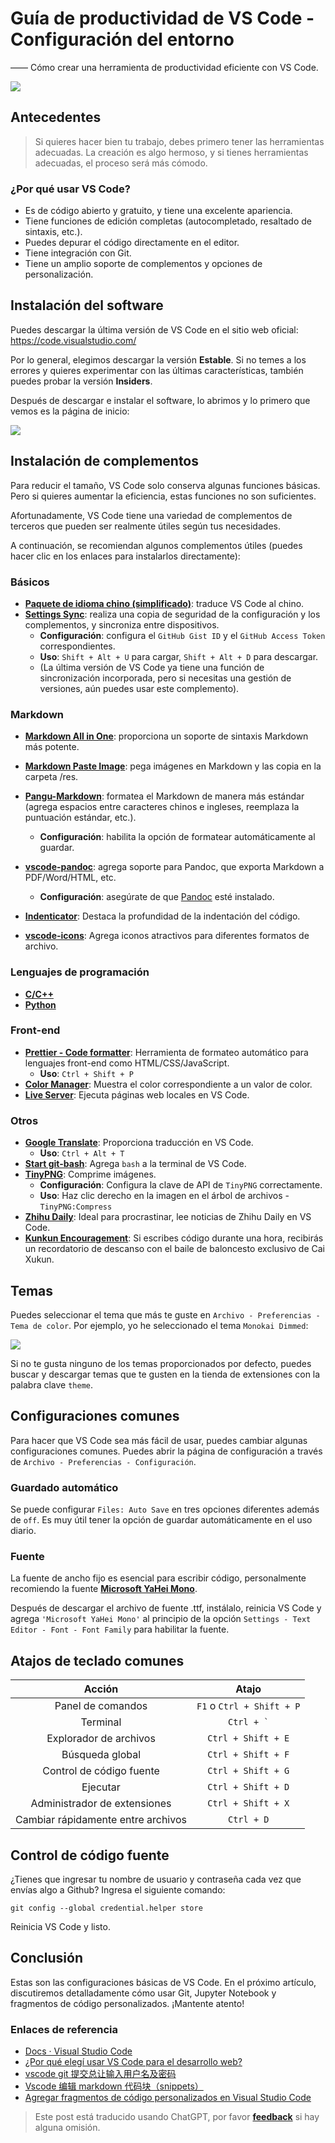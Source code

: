 # Guía de productividad de VS Code - Configuración del entorno

—— Cómo crear una herramienta de productividad eficiente con VS Code.

![](https://wiki-media-1253965369.cos.ap-guangzhou.myqcloud.com/img/20200319135609.png)

## Antecedentes

> Si quieres hacer bien tu trabajo, debes primero tener las herramientas adecuadas. La creación es algo hermoso, y si tienes herramientas adecuadas, el proceso será más cómodo.

### ¿Por qué usar VS Code?

- Es de código abierto y gratuito, y tiene una excelente apariencia.
- Tiene funciones de edición completas (autocompletado, resaltado de sintaxis, etc.).
- Puedes depurar el código directamente en el editor.
- Tiene integración con Git.
- Tiene un amplio soporte de complementos y opciones de personalización.

## Instalación del software

Puedes descargar la última versión de VS Code en el sitio web oficial: <https://code.visualstudio.com/>

Por lo general, elegimos descargar la versión **Estable**. Si no temes a los errores y quieres experimentar con las últimas características, también puedes probar la versión **Insiders**.

Después de descargar e instalar el software, lo abrimos y lo primero que vemos es la página de inicio:

![](https://wiki-media-1253965369.cos.ap-guangzhou.myqcloud.com/img/20200318224855.png)

## Instalación de complementos

Para reducir el tamaño, VS Code solo conserva algunas funciones básicas. Pero si quieres aumentar la eficiencia, estas funciones no son suficientes.

Afortunadamente, VS Code tiene una variedad de complementos de terceros que pueden ser realmente útiles según tus necesidades.

A continuación, se recomiendan algunos complementos útiles (puedes hacer clic en los enlaces para instalarlos directamente):

### Básicos

- [**Paquete de idioma chino (simplificado)**](https://marketplace.visualstudio.com/items?itemName=MS-CEINTL.vscode-language-pack-zh-hans): traduce VS Code al chino.
- [**Settings Sync**](https://marketplace.visualstudio.com/items?itemName=Shan.code-settings-sync): realiza una copia de seguridad de la configuración y los complementos, y sincroniza entre dispositivos.
  - **Configuración**: configura el `GitHub Gist ID` y el `GitHub Access Token` correspondientes.
  - **Uso**: `Shift + Alt + U` para cargar, `Shift + Alt + D` para descargar.
  - (La última versión de VS Code ya tiene una función de sincronización incorporada, pero si necesitas una gestión de versiones, aún puedes usar este complemento).

### Markdown

- [**Markdown All in One**](https://marketplace.visualstudio.com/items?itemName=yzhang.markdown-all-in-one): proporciona un soporte de sintaxis Markdown más potente.
- [**Markdown Paste Image**](https://marketplace.visualstudio.com/items?itemName=onesdev.vscode-paste-image-plus): pega imágenes en Markdown y las copia en la carpeta /res.
- [**Pangu-Markdown**](https://marketplace.visualstudio.com/items?itemName=xlthu.Pangu-Markdown): formatea el Markdown de manera más estándar (agrega espacios entre caracteres chinos e ingleses, reemplaza la puntuación estándar, etc.).
  - **Configuración**: habilita la opción de formatear automáticamente al guardar.
- [**vscode-pandoc**](https://marketplace.visualstudio.com/items?itemName=DougFinke.vscode-pandoc): agrega soporte para Pandoc, que exporta Markdown a PDF/Word/HTML, etc.

  - **Configuración**: asegúrate de que [Pandoc](https://pandoc.org/installing.html) esté instalado.

- [**Indenticator**](https://marketplace.visualstudio.com/items?itemName=SirTori.indenticator): Destaca la profundidad de la indentación del código.
- [**vscode-icons**](https://marketplace.visualstudio.com/items?itemName=vscode-icons-team.vscode-icons): Agrega iconos atractivos para diferentes formatos de archivo.

### Lenguajes de programación

- [**C/C++**](https://marketplace.visualstudio.com/items?itemName=ms-vscode.cpptools)
- [**Python**](https://marketplace.visualstudio.com/items?itemName=ms-python.python)

### Front-end

- [**Prettier - Code formatter**](https://marketplace.visualstudio.com/items?itemName=esbenp.prettier-vscode): Herramienta de formateo automático para lenguajes front-end como HTML/CSS/JavaScript.
  - **Uso**: `Ctrl + Shift + P`
- [**Color Manager**](https://marketplace.visualstudio.com/items?itemName=RoyAction.color-manager): Muestra el color correspondiente a un valor de color.
- [**Live Server**](https://marketplace.visualstudio.com/items?itemName=ritwickdey.LiveServer): Ejecuta páginas web locales en VS Code.

### Otros

- [**Google Translate**](https://marketplace.visualstudio.com/items?itemName=hancel.google-translate): Proporciona traducción en VS Code.
  - **Uso**: `Ctrl + Alt + T`
- [**Start git-bash**](https://marketplace.visualstudio.com/items?itemName=McCarter.start-git-bash): Agrega `bash` a la terminal de VS Code.
- [**TinyPNG**](https://marketplace.visualstudio.com/items?itemName=andi1984.tinypng): Comprime imágenes.
  - **Configuración**: Configura la clave de API de `TinyPNG` correctamente.
  - **Uso**: Haz clic derecho en la imagen en el árbol de archivos - `TinyPNG:Compress`
- [**Zhihu Daily**](https://marketplace.visualstudio.com/items?itemName=YRM.zhihu): Ideal para procrastinar, lee noticias de Zhihu Daily en VS Code.
- [**Kunkun Encouragement**](https://marketplace.visualstudio.com/items?itemName=sakura1357.cxk): Si escribes código durante una hora, recibirás un recordatorio de descanso con el baile de baloncesto exclusivo de Cai Xukun.

## Temas

Puedes seleccionar el tema que más te guste en `Archivo - Preferencias - Tema de color`. Por ejemplo, yo he seleccionado el tema `Monokai Dimmed`:

![](https://wiki-media-1253965369.cos.ap-guangzhou.myqcloud.com/img/20200319132727.png)

Si no te gusta ninguno de los temas proporcionados por defecto, puedes buscar y descargar temas que te gusten en la tienda de extensiones con la palabra clave `theme`.

## Configuraciones comunes

Para hacer que VS Code sea más fácil de usar, puedes cambiar algunas configuraciones comunes. Puedes abrir la página de configuración a través de `Archivo - Preferencias - Configuración`.

### Guardado automático

Se puede configurar `Files: Auto Save` en tres opciones diferentes además de `off`. Es muy útil tener la opción de guardar automáticamente en el uso diario.

### Fuente

La fuente de ancho fijo es esencial para escribir código, personalmente recomiendo la fuente [**Microsoft YaHei Mono**](https://github.com/linyuxuanlin/File-host/blob/main/software-development/Microsoft-YaHei-Mono.ttf).

Después de descargar el archivo de fuente .ttf, instálalo, reinicia VS Code y agrega `'Microsoft YaHei Mono'` al principio de la opción `Settings - Text Editor - Font - Font Family` para habilitar la fuente.

## Atajos de teclado comunes

|               Acción               |           Atajo           |
| :--------------------------------: | :-----------------------: |
|         Panel de comandos          | `F1` o `Ctrl + Shift + P` |
|              Terminal              | <code>Ctrl + &#96;</code> |
|       Explorador de archivos       |    `Ctrl + Shift + E`     |
|          Búsqueda global           |    `Ctrl + Shift + F`     |
|      Control de código fuente      |    `Ctrl + Shift + G`     |
|              Ejecutar              |    `Ctrl + Shift + D`     |
|    Administrador de extensiones    |    `Ctrl + Shift + X`     |
| Cambiar rápidamente entre archivos |        `Ctrl + D`         |

## Control de código fuente

¿Tienes que ingresar tu nombre de usuario y contraseña cada vez que envías algo a Github? Ingresa el siguiente comando:

```shell
git config --global credential.helper store
```

Reinicia VS Code y listo.

## Conclusión

Estas son las configuraciones básicas de VS Code. En el próximo artículo, discutiremos detalladamente cómo usar Git, Jupyter Notebook y fragmentos de código personalizados. ¡Mantente atento!

### Enlaces de referencia

- [Docs · Visual Studio Code](https://code.visualstudio.com/docs)
- [¿Por qué elegí usar VS Code para el desarrollo web?](https://zhuanlan.zhihu.com/p/28631442)
- [vscode git 提交总让输入用户名及密码](https://www.jianshu.com/p/8854713433c5)
- [Vscode 编辑 markdown 代码块（snippets）](https://www.jianshu.com/p/a87e9ca2d208)
- [Agregar fragmentos de código personalizados en Visual Studio Code](https://blog.walterlv.com/post/add-custom-code-snippet-for-vscode.html##%E5%85%B3%E4%BA%8E%E6%96%87%E4%BB%B6%E5%90%8D%E7%A7%B0)

> Este post está traducido usando ChatGPT, por favor [**feedback**](https://github.com/linyuxuanlin/Wiki_MkDocs/issues/new) si hay alguna omisión.
